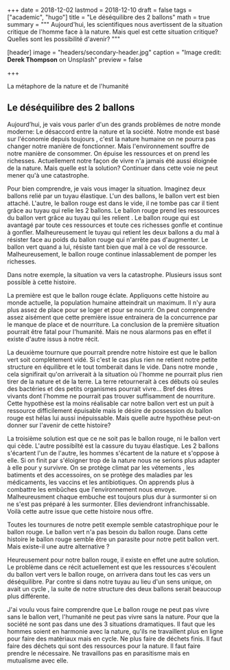 +++
date = 2018-12-02
lastmod = 2018-12-10
draft = false
tags = ["academic", "hugo"]
title = "Le déséquilibre des 2 ballons"
math = true
summary = """
Aujourd'hui, les scientifiques nous avertissent de la situation critique de l'homme face à la nature. Mais quel est cette situation critique? Quelles sont les possibilité d'avenir? 
"""

[header]
image = "headers/secondary-header.jpg"
caption = "Image credit: **Derek Thompson** on Unsplash"
preview = false

+++

La métaphore de la nature et de l'humanité

## Le déséquilibre des 2 ballons

Aujourd’hui, je vais vous parler d'un des grands problèmes de notre monde moderne: Le désaccord entre la nature et la société. Notre monde est basé sur l'économie depuis toujours , c'est la nature humaine on ne pourra pas changer notre manière de fonctionner. Mais l'environnement souffre de notre manière de consommer. On épuise les ressources et on prend les richesses. Actuellement notre façon de vivre n'a jamais été aussi éloignée de la nature. Mais quelle est la solution? Continuer dans cette voie ne peut mener qu'à une catastrophe.

Pour bien comprendre, je vais vous imager la situation. Imaginez deux ballons relié par un tuyau élastique. L'un des ballons, le ballon vert est bien attaché. L'autre, le ballon rouge est dans le vide, il ne tombe pas car il tient grâce au tuyau qui relie les 2 ballons. Le ballon rouge prend les ressources du ballon vert grâce au tuyau qui les relient . Le ballon rouge qui est avantagé par toute ces ressources et toute ces richesses gonfle et continue à gonfler. Malheureusement le tuyau qui retient les deux ballons a du mal à résister face au poids du ballon rouge qui n'arrête pas d'augmenter. Le ballon vert quand a lui, résiste tant bien que mal à ce vol de ressource. Malheureusement, le ballon rouge continue inlassablement de pomper les richesses. 

Dans notre exemple, la situation va vers la catastrophe. Plusieurs issus sont possible à cette histoire.

La première est que le ballon rouge éclate. Appliquons cette histoire au monde actuelle, la population humaine atteindrait un maximum. Il n'y aura plus assez de place pour se loger et pour se nourrir. On peut comprendre assez aisément que cette première issue entrainera de la concurrence par le manque de place et de nourriture. La conclusion de la première situation pourrait être fatal pour l'humanité. Mais ne nous alarmons pas en effet il existe d'autre issus à notre récit.

La deuxième tournure que pourrait prendre notre histoire est que le ballon vert soit complètement vidé. Si c'est le cas plus rien ne retient notre petite structure en équilibre et le tout tomberait dans le vide. Dans notre monde , cela signifirait qu'on arriverait à la situation où l'homme ne pourrait plus rien tirer de la nature et de la terre. La terre retournerait à ces débuts où seules des bactéries et des petits organismes pourrait vivre... Bref des êtres vivants dont l'homme ne pourrait pas trouver suffisamment de nourriture. Cette hypothèse est la moins réalisable car notre ballon vert est un puit à ressource difficilement épuisable mais le désire de possession du ballon rouge est hélas lui aussi inépuissable. Mais quelle autre hypothèse peut-on donner sur l'avenir de cette histoire?

La troisième solution est que ce ne soit pas le ballon rouge, ni le ballon vert qui cède. L'autre possibilté est la cassure du tuyau élastique. Les 2 ballons s'écartent l'un de l'autre, les hommes s'écartent de la nature et s'oppose à elle. Si on finit par s'éloigner trop de la nature nous ne serions plus adapter à elle pour y survivre. On se protège climat par les vétements , les batiments et des accessoires, on se protège des maladies par les médicaments, les vaccins et les antibiotiques. On apprends plus à combattre les embûches que l'environnement nous envoye. Malheureusment chaque embuche est toujours plus dur à surmonter si on ne s'est pas préparé à les surmonter. Elles deviendront infranchissable. Voilà cette autre issue que cette histoire nous offre.


Toutes les tournures de notre petit exemple semble catastrophique pour le ballon rouge. Le ballon vert n'a pas besoin du ballon rouge. Dans cette histoire le ballon rouge semble être un parasite pour notre petit ballon vert. Mais existe-il une autre alternative ?

Heureusement pour notre ballon rouge, il existe en effet une autre solution. Le problème dans ce récit actuellement est que les ressources s'écoulent du ballon vert vers le ballon rouge, on arrivera dans tout les cas vers un déséquilibre. Par contre si dans notre tuyau au lieu d'un sens unique, on avait un cycle , la suite de notre structure des deux ballons serait beaucoup plus différente.

J'ai voulu vous faire comprendre que Le ballon rouge ne peut pas vivre sans le ballon vert, l'humanité ne peut pas vivre sans la nature. Pour que la société ne sont pas dans une des 3 situations dramatiques. Il faut que les hommes soient en harmonie avec la nature, qu'ils ne travaillent plus en ligne pour faire des matèriaux mais en cycle. Ne plus faire de déchets finis. Il faut faire des déchets qui sont des ressources pour la nature. Il faut faire prendre le nécessaire.
Ne travaillons pas en parasitisme mais en mutualisme avec elle.
